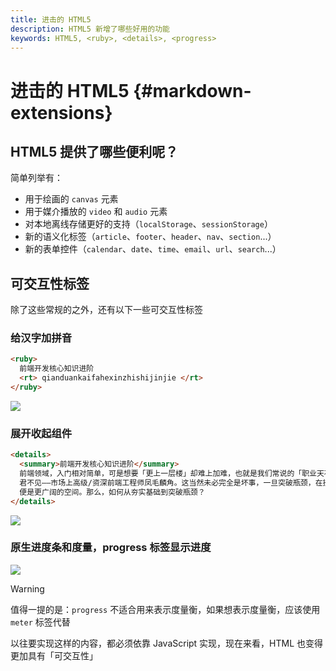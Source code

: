 ```yaml
---
title: 进击的 HTML5
description: HTML5 新增了哪些好用的功能
keywords: HTML5, <ruby>, <details>, <progress>
---
```


# 进击的 HTML5 {#markdown-extensions}

## HTML5 提供了哪些便利呢？

简单列举有：

- 用于绘画的 `canvas` 元素
- 用于媒介播放的 `video` 和 `audio` 元素
- 对本地离线存储更好的支持（`localStorage`、`sessionStorage`）
- 新的语义化标签（`article`、`footer`、`header`、`nav`、`section`...）
- 新的表单控件（`calendar`、`date`、`time`、`email`、`url`、`search`...）

## 可交互性标签

除了这些常规的之外，还有以下一些可交互性标签

### 给汉字加拼音

```html
<ruby>
  前端开发核心知识进阶
  <rt> qianduankaifahexinzhishijinjie </rt>
</ruby>
```

![](https://cdn.jsdmirror.com/gh/zxwin0125/image-repo/img/HTML/01.webp)

### 展开收起组件

```html
<details>
  <summary>前端开发核心知识进阶</summary>
  前端领域，入门相对简单，可是想要「更上一层楼」却难上加难，也就是我们常说的「职业天花板较低」，
  君不见——市场上高级/资深前端工程师凤毛麟角。这当然未必完全是坏事，一旦突破瓶颈，在技能上脱颖而出，
  便是更广阔的空间。那么，如何从夯实基础到突破瓶颈？
</details>
```

![](https://cdn.jsdmirror.com/gh/zxwin0125/image-repo/img/HTML/02.webp)

### 原生进度条和度量，progress 标签显示进度

![](https://cdn.jsdmirror.com/gh/zxwin0125/image-repo/img/HTML/03.webp)

> [!warning]
> 值得一提的是：`progress` 不适合用来表示度量衡，如果想表示度量衡，应该使用 `meter` 标签代替

以往要实现这样的内容，都必须依靠 JavaScript 实现，现在来看，HTML 也变得更加具有「可交互性」
